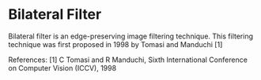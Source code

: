 # Bilateral Filter

Bilateral filter is an edge-preserving image filtering technique. This filtering technique was first proposed in 1998 by Tomasi and Manduchi [1]

References:
[1] C Tomasi and R Manduchi, Sixth International Conference on Computer Vision (ICCV), 1998
